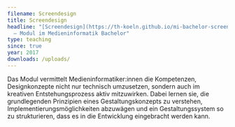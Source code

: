 ```yaml
---
filename: Screendesign
title: Screendesign
headline: "[Screendesign](https://th-koeln.github.io/mi-bachelor-screendesign/)
  – Modul im Medieninformatik Bachelor"
type: teaching
since: true
year: 2017
downloads: /uploads/
---
```

Das Modul vermittelt Medieninformatiker:innen die Kompetenzen, Designkonzepte nicht nur technisch umzusetzen, sondern auch im kreativen Entstehungsprozess aktiv mitzuwirken. Dabei lernen sie, die grundlegenden Prinzipien eines Gestaltungskonzepts zu verstehen, Implementierungsmöglichkeiten abzuwägen und ein Gestaltungssystem so zu strukturieren, dass es in die Entwicklung eingebracht werden kann.
